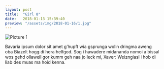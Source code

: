 ```yaml
---
layout: post
title:  "Girl 8"
date:   2018-01-13 15:39:40
preview: "/assets/img/2018-01-16/1.jpg"
---
```


![Picture 1]("/assets/DSC_0109.jpg")

Bavaria ipsum dolor sit amet g’hupft wia gsprunga wolln dringma aweng oba Biazelt hogg di hera helfgod. Sog i hawadere midananda nomoi a bissal wos gehd ollaweil gor kumm geh naa jo leck mi, Xaver: Weiznglasl i hob di liab des muas ma hoid kenna.
